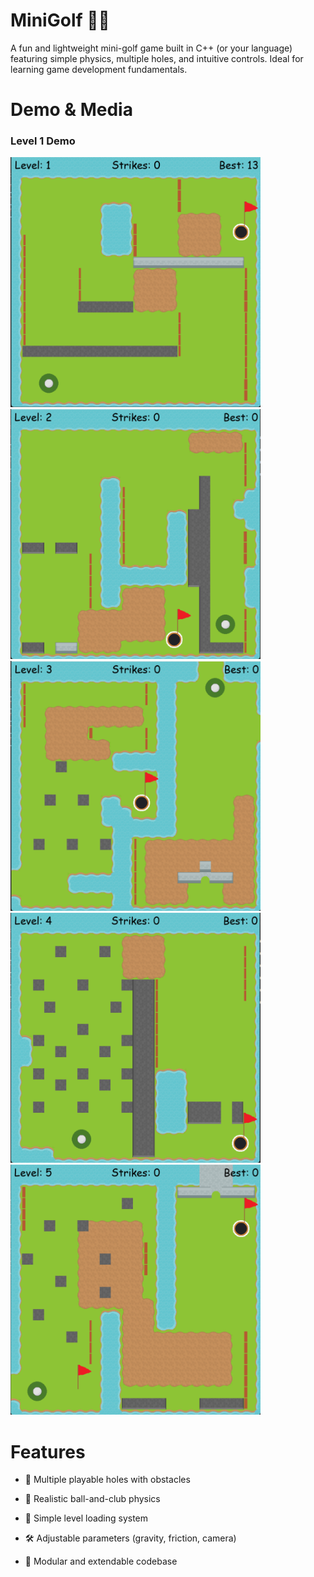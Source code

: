 # MiniGolf 🏌️‍♂️
A fun and lightweight mini-golf game built in C++ (or your language) featuring simple physics, multiple holes, and intuitive controls. Ideal for learning game development fundamentals.



# Demo & Media
<h3>Level 1 Demo</h3>
<img src="ScreenShots/L1.png" width="400" height="400">
<img src="ScreenShots/L2.png" width="400" height="400">
<img src="ScreenShots/L3.png" width="400" height="400">
<img src="ScreenShots/L4.png" width="400" height="400">
<img src="ScreenShots/L5.png" width="400" height="400">

# Features
- 🎯 Multiple playable holes with obstacles

- 🧮 Realistic ball-and-club physics

- 🔄 Simple level loading system

- 🛠️ Adjustable parameters (gravity, friction, camera)

- 🧩 Modular and extendable codebase
